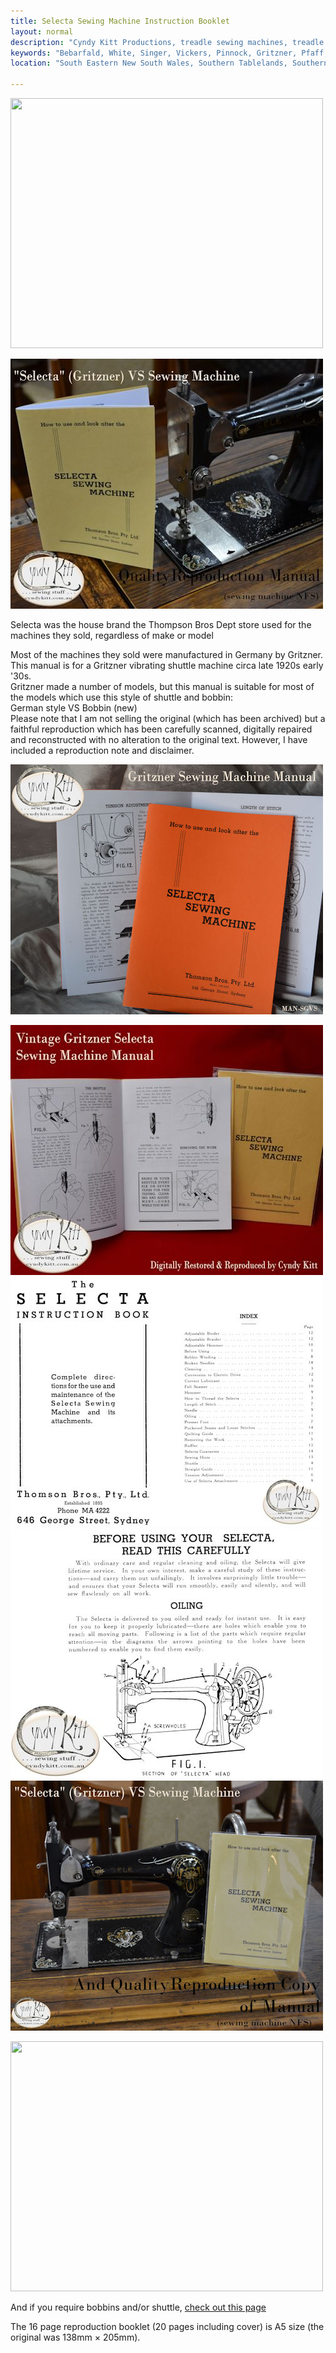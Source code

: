 ```yaml
---
title: Selecta Sewing Machine Instruction Booklet
layout: normal
description: "Cyndy Kitt Productions, treadle sewing machines, treadle sewing machine parts, sewing machine parts, vintage treadle sewing machines, reproduction sewing machine manuals, sewing machine manual, eco sewing"
keywords: "Bebarfald, White, Singer, Vickers, Pinnock, Gritzner, Pfaff, treadle sewing machine, vintage sewing machine, sewing machine manual"
location: "South Eastern New South Wales, Southern Tablelands, Southern Highlands, Goulburn, New South Wales, Australia.  Custom clothing and costume.  Craft accesories "

---
```


<div class="container">
  <img class="img-fluid my-1" src="{{"pic/MAN-SGVS.00.jpg"}}" width="500" height="400">

<div class="row">
<div class="col-6">
<p><img class="img-fluid my-1" src="pic/MAN-SGVS.11.jpg" width="500" height="400"></p>
</div><!-- end col -->
<div class="col-6 vertical-center">
<p class="h2">Selecta was the house brand the Thompson Bros Dept store used for the machines they sold, regardless of make or model</p>
</div><!-- end col -->
</div><!-- end row -->

<div class="row">
<div class="col-6 vertical-center">
<p>Most of the machines they sold were manufactured in Germany by Gritzner.  This manual is for a Gritzner vibrating shuttle machine circa late 1920s early '30s.<br> Gritzner made a number of models, but this manual is suitable for most of the models which use this style of shuttle and bobbin:<br> German style VS Bobbin (new)<br/>
Please note that I am not selling the original (which has been archived) but a faithful reproduction which has been carefully scanned, digitally repaired and reconstructed with no alteration to the original text. However, I have included a reproduction note and disclaimer. </p>
</div><!-- end col -->
<div class="col-6">
<p><img class="img-fluid my-1" src="pic/MAN-SGVS.02.jpg" width="500" height="400"> </p>
</div><!-- end col -->
</div><!-- end row -->

<p><img class="img-fluid my-1" src="pic/MAN-SGVS.03.jpg" width="500" height="400">
<img class="img-fluid my-1" src="pic/MAN-SGVS.16.jpg" width="500" height="400">
<img class="img-fluid my-1" src="pic/MAN-SGVS.15.jpg" width="500" height="400">
<img class="img-fluid my-1" src="pic/MAN-SGVS.10.jpg" width="500" height="400"></p>

<div class="row">
<div class="col-6">
<a href="../stock/BOB-VS.htm"><img class="img-fluid my-1" src="{{ "stock/pic/PIC-BOB/BOB-8227-P06.10.jpg" | relative_url }}" width="500" height="400" border="0"></a>
</div><!-- end col -->
<div class="col-6 vertical-center">
<p>And if you require bobbins and/or shuttle, <a href="{{ "stock/BOB-VS" | relative_url }}">check out this page</a> </p>
</div><!-- end col -->
</div><!-- end row -->

<p class="text-center">The 16 page reproduction booklet (20 pages including cover) is A5 size (the original was 138mm &times; 205mm). </p>
</div><!-- end container -->
